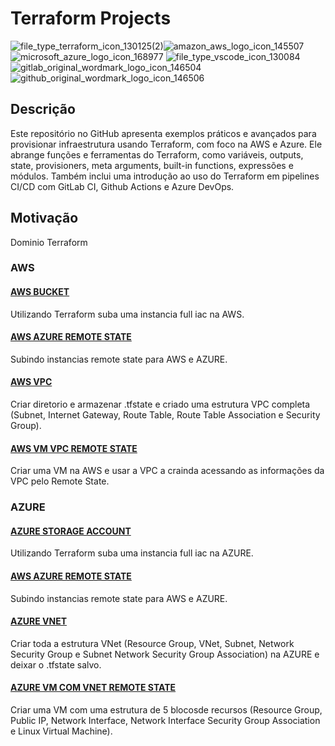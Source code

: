 # Terraform Projects

![file_type_terraform_icon_130125(2)](https://user-images.githubusercontent.com/116848225/232304153-a758ecdc-abe0-49eb-a75f-76f4038a321f.png)![amazon_aws_logo_icon_145507](https://user-images.githubusercontent.com/116848225/232304851-58f2a879-0a08-412b-9828-c10f31bab7ba.png)
![microsoft_azure_logo_icon_168977](https://user-images.githubusercontent.com/116848225/232304872-3fd9d9c7-c054-4e2c-a7eb-50df38d9064d.png)
![file_type_vscode_icon_130084](https://user-images.githubusercontent.com/116848225/232304889-b038a60b-6db3-4d73-863f-d06fa2385d92.png)
![gitlab_original_wordmark_logo_icon_146504](https://user-images.githubusercontent.com/116848225/232304910-d398d21b-d6cf-4805-9f6e-166107d2267f.png)
![github_original_wordmark_logo_icon_146506](https://user-images.githubusercontent.com/116848225/232304921-df855855-7575-455d-af7c-cae1ab46d8b9.png)

## Descrição
Este repositório no GitHub apresenta exemplos práticos e avançados para provisionar infraestrutura usando Terraform, com foco na AWS e Azure. Ele abrange funções e ferramentas do Terraform, como variáveis, outputs, state, provisioners, meta arguments, built-in functions, expressões e módulos. Também inclui uma introdução ao uso do Terraform em pipelines CI/CD com GitLab CI, Github Actions e Azure DevOps.

## Motivação
Dominio Terraform

### AWS
#### [AWS BUCKET](/aws-bucket/)

Utilizando Terraform suba uma instancia full iac na AWS.

#### [AWS AZURE REMOTE STATE](/aws-azure-remote-state/)

Subindo instancias remote state para AWS e AZURE.

#### [AWS VPC](/aws-vpc/)

Criar diretorio e armazenar .tfstate e criado uma estrutura VPC completa (Subnet, Internet Gateway, Route Table, Route Table Association e Security Group).

#### [AWS VM VPC REMOTE STATE](/aws-vm-com-vpc-remote-state/)

Criar uma VM na AWS e usar a VPC a crainda acessando as informações da VPC pelo Remote State.

### AZURE
#### [AZURE STORAGE ACCOUNT](/AZURE-STORAGE-ACCOUNT/)

Utilizando Terraform suba uma instancia full iac na AZURE.

#### [AWS AZURE REMOTE STATE](/aws-azure-remote-state/)

Subindo instancias remote state para AWS e AZURE.

#### [AZURE VNET](/azure-vnet/)

Criar toda a estrutura VNet (Resource Group, VNet, Subnet, Network Security Group e Subnet Network Security Group Association) na AZURE e deixar o .tfstate salvo. 

#### [AZURE VM COM VNET REMOTE STATE](/azure-vm-com-vnet-remote-state/)

Criar uma VM com uma estrutura de 5 blocosde recursos (Resource Group, Public IP, Network Interface, Network Interface Security Group Association e Linux Virtual Machine).